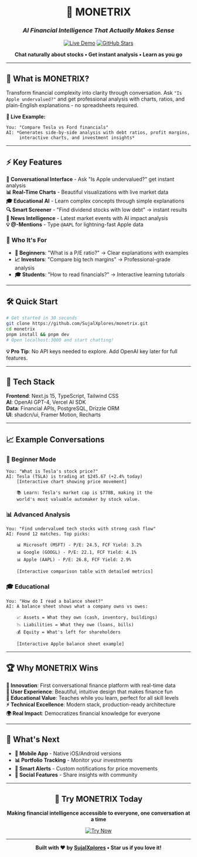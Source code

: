 <div align="center">

# 💬 MONETRIX
### *AI Financial Intelligence That Actually Makes Sense*

[![Live Demo](https://img.shields.io/badge/🚀_Live_Demo-monetrix.app-blue?style=for-the-badge&logo=vercel)](https://monetrix-sage.vercel.app)
[![GitHub Stars](https://img.shields.io/github/stars/SujalXplores/monetrix?style=for-the-badge&logo=github)](https://github.com/SujalXplores/monetrix)

**Chat naturally about stocks • Get instant analysis • Learn as you go**

</div>

---

## 🎯 **What is MONETRIX?**

Transform financial complexity into clarity through conversation. Ask `"Is Apple undervalued?"` and get professional analysis with charts, ratios, and plain-English explanations - no spreadsheets required.

**🚀 Live Example:**
```
You: "Compare Tesla vs Ford financials"
AI: *Generates side-by-side analysis with debt ratios, profit margins, 
     interactive charts, and investment insights*
```

---

## ⚡ **Key Features**

**💬 Conversational Interface** - Ask "Is Apple undervalued?" get instant analysis  
**📊 Real-Time Charts** - Beautiful visualizations with live market data  
**🎓 Educational AI** - Learn complex concepts through simple explanations  
**🔍 Smart Screener** - "Find dividend stocks with low debt" → instant results  
**📰 News Intelligence** - Latest market events with AI impact analysis  
**💡 @-Mentions** - Type `@AAPL` for lightning-fast Apple data

### 🚀 **Who It's For**
- **🌱 Beginners**: "What is a P/E ratio?" → Clear explanations with examples
- **📈 Investors**: "Compare big tech margins" → Professional-grade analysis  
- **🎓 Students**: "How to read financials?" → Interactive learning tutorials

---

## 🛠️ **Quick Start**

```bash
# Get started in 30 seconds
git clone https://github.com/SujalXplores/monetrix.git
cd monetrix
pnpm install && pnpm dev
# Open localhost:3000 and start chatting!
```

**💡 Pro Tip**: No API keys needed to explore. Add OpenAI key later for full features.

---

## 🎨 **Tech Stack**

**Frontend**: Next.js 15, TypeScript, Tailwind CSS  
**AI**: OpenAI GPT-4, Vercel AI SDK  
**Data**: Financial APIs, PostgreSQL, Drizzle ORM  
**UI**: shadcn/ui, Framer Motion, Recharts

---

## 📈 **Example Conversations**

### 🌱 **Beginner Mode**
```
You: "What is Tesla's stock price?"
AI: Tesla (TSLA) is trading at $245.67 (+2.4% today)
    [Interactive chart showing price movement]
    
    📚 Learn: Tesla's market cap is $778B, making it the 
    world's most valuable automaker by stock value.
```

### 📊 **Advanced Analysis**  
```
You: "Find undervalued tech stocks with strong cash flow"
AI: Found 12 matches. Top picks:
    
    📊 Microsoft (MSFT) - P/E: 24.5, FCF Yield: 3.2%
    📊 Google (GOOGL) - P/E: 22.1, FCF Yield: 4.1% 
    📊 Apple (AAPL) - P/E: 26.8, FCF Yield: 2.9%
    
    [Interactive comparison table with detailed metrics]
```

### 🎓 **Educational**
```
You: "How do I read a balance sheet?"
AI: A balance sheet shows what a company owns vs owes:
    
    📈 Assets = What they own (cash, inventory, buildings)
    📉 Liabilities = What they owe (loans, bills)
    💰 Equity = What's left for shareholders
    
    [Interactive Apple balance sheet example]
```

---

## 🏆 **Why MONETRIX Wins**

**🎯 Innovation**: First conversational finance platform with real-time data  
**🎨 User Experience**: Beautiful, intuitive design that makes finance fun  
**🧠 Educational Value**: Teaches while you learn, perfect for all skill levels  
**⚡ Technical Excellence**: Modern stack, production-ready architecture  
**🌍 Real Impact**: Democratizes financial knowledge for everyone

---

## 🔮 **What's Next**

- **📱 Mobile App** - Native iOS/Android versions
- **📊 Portfolio Tracking** - Monitor your investments  
- **🔔 Smart Alerts** - Custom notifications for price movements
- **🤝 Social Features** - Share insights with community

---

<div align="center">

## 🚀 **Try MONETRIX Today**

**Making financial intelligence accessible to everyone, one conversation at a time**

[![Try Now](https://img.shields.io/badge/🚀_Try_MONETRIX_Now-monetrix.app-blue?style=for-the-badge&logo=vercel)](https://monetrix-sage.vercel.app)

---

**Built with ❤️ by [SujalXplores](https://github.com/SujalXplores) • Star us if you love it!**

</div>
